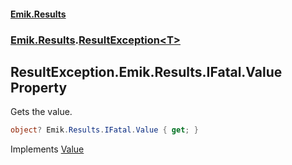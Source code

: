 #### [Emik.Results](index.md 'index')
### [Emik.Results](Emik.Results.md 'Emik.Results').[ResultException&lt;T&gt;](ResultException{T}.md 'Emik.Results.ResultException<T>')

## ResultException<T>.Emik.Results.IFatal.Value Property

Gets the value.

```csharp
object? Emik.Results.IFatal.Value { get; }
```

Implements [Value](IFatal.Value.md 'Emik.Results.IFatal.Value')